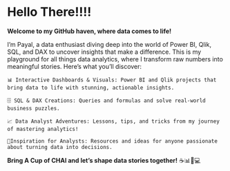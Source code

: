 # Hello There!!!!
**Welcome to my GitHub haven, where data comes to life!**

I’m Payal, a data enthusiast diving deep into the world of Power BI, Qlik, SQL, and DAX to uncover insights that make a difference. This is my playground for all things data analytics, where I transform raw numbers into meaningful stories. Here’s what you’ll discover:

    📊 Interactive Dashboards & Visuals: Power BI and Qlik projects that bring data to life with stunning, actionable insights.

    🗄️ SQL & DAX Creations: Queries and formulas and solve real-world business puzzles.

    📈 Data Analyst Adventures: Lessons, tips, and tricks from my journey of mastering analytics!

    🌟Inspiration for Analysts: Resources and ideas for anyone passionate about turning data into decisions.

**Bring A Cup of CHAI  and let’s shape data stories together!** ☕📊🍪💻
